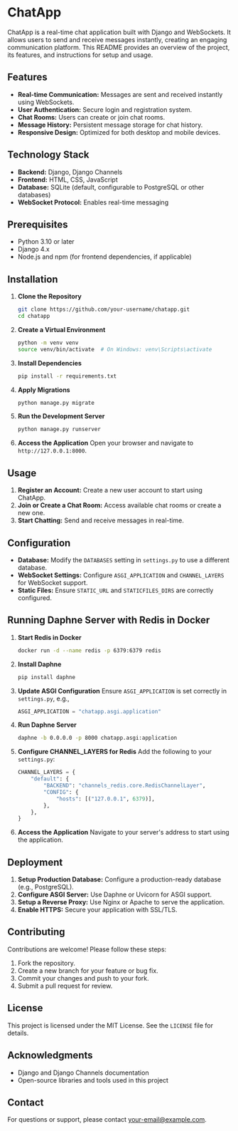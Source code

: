 # ChatApp

ChatApp is a real-time chat application built with Django and WebSockets. It allows users to send and receive messages instantly, creating an engaging communication platform. This README provides an overview of the project, its features, and instructions for setup and usage.

## Features

- **Real-time Communication:** Messages are sent and received instantly using WebSockets.
- **User Authentication:** Secure login and registration system.
- **Chat Rooms:** Users can create or join chat rooms.
- **Message History:** Persistent message storage for chat history.
- **Responsive Design:** Optimized for both desktop and mobile devices.

## Technology Stack

- **Backend:** Django, Django Channels
- **Frontend:** HTML, CSS, JavaScript
- **Database:** SQLite (default, configurable to PostgreSQL or other databases)
- **WebSocket Protocol:** Enables real-time messaging

## Prerequisites

- Python 3.10 or later
- Django 4.x
- Node.js and npm (for frontend dependencies, if applicable)

## Installation

1. **Clone the Repository**
   ```bash
   git clone https://github.com/your-username/chatapp.git
   cd chatapp
   ```

2. **Create a Virtual Environment**
   ```bash
   python -m venv venv
   source venv/bin/activate  # On Windows: venv\Scripts\activate
   ```

3. **Install Dependencies**
   ```bash
   pip install -r requirements.txt
   ```

4. **Apply Migrations**
   ```bash
   python manage.py migrate
   ```

5. **Run the Development Server**
   ```bash
   python manage.py runserver
   ```

6. **Access the Application**
   Open your browser and navigate to `http://127.0.0.1:8000`.

## Usage

1. **Register an Account:** Create a new user account to start using ChatApp.
2. **Join or Create a Chat Room:** Access available chat rooms or create a new one.
3. **Start Chatting:** Send and receive messages in real-time.

## Configuration

- **Database:** Modify the `DATABASES` setting in `settings.py` to use a different database.
- **WebSocket Settings:** Configure `ASGI_APPLICATION` and `CHANNEL_LAYERS` for WebSocket support.
- **Static Files:** Ensure `STATIC_URL` and `STATICFILES_DIRS` are correctly configured.

## Running Daphne Server with Redis in Docker

1. **Start Redis in Docker**
   ```bash
   docker run -d --name redis -p 6379:6379 redis
   ```

2. **Install Daphne**
   ```bash
   pip install daphne
   ```

3. **Update ASGI Configuration**
   Ensure `ASGI_APPLICATION` is set correctly in `settings.py`, e.g.,
   ```python
   ASGI_APPLICATION = "chatapp.asgi.application"
   ```

4. **Run Daphne Server**
   ```bash
   daphne -b 0.0.0.0 -p 8000 chatapp.asgi:application
   ```

5. **Configure CHANNEL_LAYERS for Redis**
   Add the following to your `settings.py`:
   ```python
   CHANNEL_LAYERS = {
       "default": {
           "BACKEND": "channels_redis.core.RedisChannelLayer",
           "CONFIG": {
               "hosts": [("127.0.0.1", 6379)],
           },
       },
   }
   ```

6. **Access the Application**
   Navigate to your server's address to start using the application.

## Deployment

1. **Setup Production Database:** Configure a production-ready database (e.g., PostgreSQL).
2. **Configure ASGI Server:** Use Daphne or Uvicorn for ASGI support.
3. **Setup a Reverse Proxy:** Use Nginx or Apache to serve the application.
4. **Enable HTTPS:** Secure your application with SSL/TLS.

## Contributing

Contributions are welcome! Please follow these steps:

1. Fork the repository.
2. Create a new branch for your feature or bug fix.
3. Commit your changes and push to your fork.
4. Submit a pull request for review.

## License

This project is licensed under the MIT License. See the `LICENSE` file for details.

## Acknowledgments

- Django and Django Channels documentation
- Open-source libraries and tools used in this project

## Contact

For questions or support, please contact [your-email@example.com](mailto:your-email@example.com).

